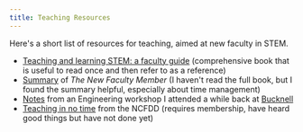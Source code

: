 ```yaml
---
title: Teaching Resources
---
```


Here's a short list of resources for teaching, aimed at new faculty in STEM.

- [Teaching and learning STEM: a faculty guide](https://www.wiley.com/en-us/Teaching+and+Learning+STEM%3A+A+Practical+Guide-p-9781118925812) (comprehensive book that is useful to read once and then refer to as a reference)
- [Summary](https://www.engr.ncsu.edu/wp-content/uploads/drive/1Va7H5NFM9Z1XZkCjvyQ0xN87xzyxVf7j/1998-r_boice.pdf) of _The New Faculty Member_ (I haven't read the full book, but I found the summary helpful, especially about time management)
- [Notes](https://docs.google.com/document/d/1tzASD2VimKpUVe1D1nzgtx8ng9QmAqVq8qChIV6it4E/edit) from an Engineering workshop I attended a while back at [Bucknell](https://www.bucknell.edu/academics/college-engineering/signature-engineering-programs/project-catalyst-how-engineer-engineering-education)
- [Teaching in no time](https://www.facultydiversity.org/webinars/16teachinginno-week1) from the NCFDD (requires membership, have heard good things but have not done yet)